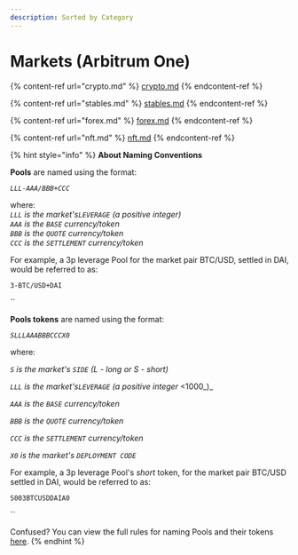 ```yaml
---
description: Sorted by Category
---
```


# Markets (Arbitrum One)

{% content-ref url="crypto.md" %}
[crypto.md](crypto.md)
{% endcontent-ref %}

{% content-ref url="stables.md" %}
[stables.md](stables.md)
{% endcontent-ref %}

{% content-ref url="forex.md" %}
[forex.md](forex.md)
{% endcontent-ref %}

{% content-ref url="nft.md" %}
[nft.md](nft.md)
{% endcontent-ref %}

{% hint style="info" %}
**About Naming Conventions**

**Pools** are named using the format:

&#x20;_`LLL-AAA/BBB+CCC`_

where:\
_`LLL` is the market's`LEVERAGE` (a positive integer)_\
_`AAA` is the `BASE` currency/token_\
_`BBB` is the `QUOTE` currency/token_\
_`CCC` is the `SETTLEMENT` currency/token_

For example, a 3p leverage Pool for the market pair BTC/USD, settled in DAI, would be referred to as:

`3-BTC/USD+DAI`

``

**Pools tokens** are named using the format:

&#x20;_`SLLLAAABBBCCCX0`_

where:

_`S` is the market's `SIDE` (L - long or S - short)_

_`LLL` is the market's`LEVERAGE` (a positive integer_ <1000_)_

_`AAA` is the `BASE` currency/token_

_`BBB` is the `QUOTE` currency/token_&#x20;

_`CCC` is the `SETTLEMENT` currency/token_

_`X0` is the market's `DEPLOYMENT CODE`_

For example, a 3p leverage Pool's _short_ token, for the market pair BTC/USD settled in DAI, would be referred to as:

`S003BTCUSDDAIA0`

``

Confused? You can view the full rules for naming Pools and their tokens [here](../../factory/pools-factory.md). &#x20;
{% endhint %}

